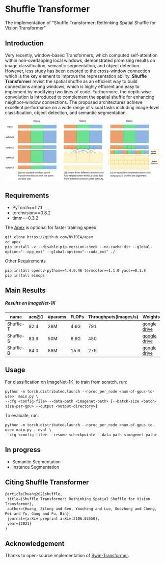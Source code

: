 # Shuffle Transformer

The implementation of "Shuffle Transformer: Rethinking Spatial Shuffle for Vision Transformer"

## Introduction

Very recently, window-based Transformers, which computed self-attention within non-overlapping local windows, demonstrated promising results on image classification, semantic segmentation, and object detection. However, less study has been devoted to the cross-window connection which is the key element to improve the representation ability. **Shuffle Transformer** revisit the spatial shuffle as an efficient way to build connections among windows, which is highly efficient and easy to implement by modifying two lines of code. Furthermore, the depth-wise convolution is introduced to complement the spatial shuffle for enhancing neighbor-window connections. The proposed architectures achieve excellent performance on a wide range of visual tasks including image-level classification, object detection, and semantic segmentation.

![st](figs/shuffle-transformer.jpg)

## Requirements

- PyTorch==1.7.1
- torchvision==0.8.2
- timm==0.3.2

The [Apex](https://github.com/NVIDIA/apex) is optional for faster training speed. 

```
git clone https://github.com/NVIDIA/apex
cd apex
pip install -v --disable-pip-version-check --no-cache-dir --global-option="--cpp_ext" --global-option="--cuda_ext" ./
```

Other Requirements

```
pip install opencv-python==4.4.0.46 termcolor==1.1.0 yacs==0.1.8
pip install einops
```

## Main Results

##### Results on **ImageNet-1K**

| name      | acc@1 | #params | FLOPs | Throughputs(Images/s) | Weights                                                      |
| --------- | ----- | ------- | ----- | --------------------- | ------------------------------------------------------------ |
| Shuffle-T | 82.4  | 28M     | 4.6G  | 791                   | [google drive](https://drive.google.com/drive/folders/1goDJtcnxgBAcHhZnNwrgOlG_WBftpmOS?usp=sharing) |
| Shuffle-S | 83.6  | 50M     | 8.9G  | 450                   | [google drive](https://drive.google.com/drive/folders/1GUBBQyDldY145vDiK-BHqivmpj3K6HK2?usp=sharing) |
| Shuffle-B | 84.0  | 88M     | 15.6  | 279                   | [google drive](https://drive.google.com/drive/folders/1x0biaJRdN4nxLmp_3lQcA_6hO_sDBoUM?usp=sharing) |

## Usage

For classification on ImageNet-1K, to train from scratch, run:

```
python -m torch.distributed.launch --nproc_per_node <num-of-gpus-to-use>  main.py \ 
--cfg <config-file> --data-path <imagenet-path> [--batch-size <batch-size-per-gpu> --output <output-directory>]
```

To evaluate, run:

```
python -m torch.distributed.launch --nproc_per_node <num-of-gpus-to-use> main.py --eval \
--cfg <config-file> --resume <checkpoint> --data-path <imagenet-path> 
```

## In progress

- Semantic Segmentation
- Instance Segmentation



## Citing Shuffle Transformer

```
@article{huang2021shuffle,
 title={Shuffle Transformer: Rethinking Spatial Shuffle for Vision Transformer},
 author={Huang, Zilong and Ben, Youcheng and Luo, Guozhong and Cheng, Pei and Yu, Gang and Fu, Bin},
 journal={arXiv preprint arXiv:2106.03650},
 year={2021}
}
```

## Acknowledgement

Thanks to open-source implementation of [Swin-Transformer](https://github.com/microsoft/Swin-Transformer).

